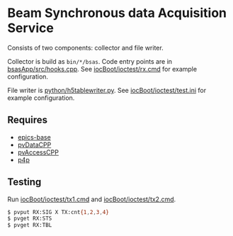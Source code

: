 Beam Synchronous data Acquisition Service
=========================================

Consists of two components: collector and file writer.

Collector is build as `bin/*/bsas`.
Code entry points are in [bsasApp/src/hooks.cpp](bsasApp/src/hooks.cpp).
See [iocBoot/ioctest/rx.cmd](iocBoot/ioctest/rx.cmd) for example configuration.

File writer is [python/h5tablewriter.py](python/h5tablewriter.py).
See [iocBoot/ioctest/test.ini](iocBoot/ioctest/test.ini) for example configuration.

Requires
--------

* [epics-base](https://github.com/epics-base/epics-base)
* [pvDataCPP](https://github.com/epics-base/pvDataCPP)
* [pvAccessCPP](https://github.com/epics-base/pvAccessCPP)
* [p4p](https://github.com/epics-base/p4p)

Testing
-------

Run [iocBoot/ioctest/tx1.cmd](iocBoot/ioctest/tx1.cmd)
and [iocBoot/ioctest/tx2.cmd](iocBoot/ioctest/tx2.cmd).

```sh
$ pvput RX:SIG X TX:cnt{1,2,3,4}
$ pvget RX:STS
$ pvget RX:TBL
```
